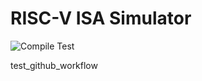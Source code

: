 # RISC-V ISA Simulator

![Compile Test](https://github.com/MilesBreslin/RISC-V-ISA-Simulator/workflows/Compile%20Test/badge.svg)

test_github_workflow
